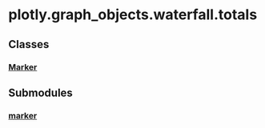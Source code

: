 # plotly.graph_objects.waterfall.totals

## Classes

### [Marker](Marker.md)


## Submodules

### [marker](marker-package/index.md)


